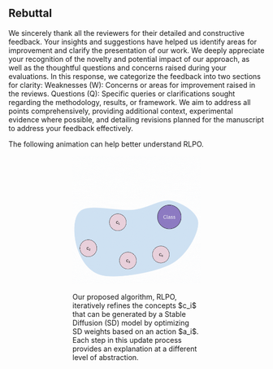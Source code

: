 ## Rebuttal

We sincerely thank all the reviewers for their detailed and constructive feedback. Your insights and suggestions have helped us identify areas for improvement and clarify the presentation of our work. We deeply appreciate your recognition of the novelty and potential impact of our approach, as well as the thoughtful questions and concerns raised during your evaluations. In this response, we categorize the feedback into two sections for clarity:
Weaknesses (W): Concerns or areas for improvement raised in the reviews.
Questions (Q): Specific queries or clarifications sought regarding the methodology, results, or framework.
We aim to address all points comprehensively, providing additional context, experimental evidence where possible, and detailing revisions planned for the manuscript to address your feedback effectively.

The following animation can help better understand RLPO.

<p align="center">
  <img src="Images/RLPO Post.gif" alt="animation" width="50%">
  <p style="width: 50%; margin: 0 auto;">Our proposed algorithm, RLPO, iteratively refines the concepts $c_i$ that can be generated by a Stable Diffusion (SD) model by optimizing SD weights based on an action $a_i$. Each step in this update process provides an explanation at a different level of abstraction.</p>
</p>
